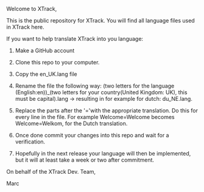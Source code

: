 Welcome to XTrack,

This is the public repository for XTrack.
You will find all language files used in XTrack here.

If you want to help translate XTrack into you language:

   1)  Make a GitHub account

   2)  Clone this repo to your computer.

   3)  Copy the en_UK.lang file

   4)  Rename the file the following way: (two letters for the language (English:en))_(two letters for your country(United Kingdom: UK), this must be capital).lang -> resulting in for example for dutch: du_NE.lang.

   5)  Replace the parts after the '='with the appropriate translation. Do this for every line in the file. For example Welcome=Welcome becomes Welcome=Welkom, for the Dutch translation.

   6)  Once done commit your changes into this repo and wait for a verification.

   7)  Hopefully in the next release your language will then be implemented, but it will at least take a week or two after commitment.


On behalf of the XTrack Dev. Team,

Marc
